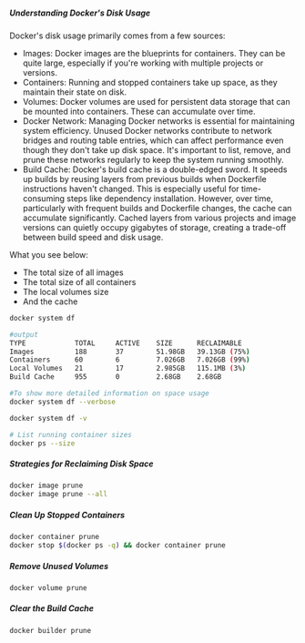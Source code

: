 #####  Understanding Docker's Disk Usage
Docker's disk usage primarily comes from a few sources:
- Images: Docker images are the blueprints for containers. They can be quite large, especially if you're working with multiple projects or versions.
- Containers: Running and stopped containers take up space, as they maintain their state on disk.
- Volumes: Docker volumes are used for persistent data storage that can be mounted into containers. These can accumulate over time.
- Docker Network: Managing Docker networks is essential for maintaining system efficiency. Unused Docker networks contribute to network bridges and routing table entries, which can affect performance even though they don't take up disk space. It's important to list, remove, and prune these networks regularly to keep the system running smoothly.
- Build Cache: Docker's build cache is a double-edged sword. It speeds up builds by reusing layers from previous builds when Dockerfile instructions haven't changed. This is especially useful for time-consuming steps like dependency installation. However, over time, particularly with frequent builds and Dockerfile changes, the cache can accumulate significantly. Cached layers from various projects and image versions can quietly occupy gigabytes of storage, creating a trade-off between build speed and disk usage.

What you see below:
- The total size of all images
- The total size of all containers
- The local volumes size
- And the cache
``````sh
docker system df

#output
TYPE            TOTAL     ACTIVE    SIZE      RECLAIMABLE
Images          188       37        51.98GB   39.13GB (75%)
Containers      60        6         7.026GB   7.026GB (99%)
Local Volumes   21        17        2.985GB   115.1MB (3%)
Build Cache     955       0         2.68GB    2.68GB

#To show more detailed information on space usage
docker system df --verbose

docker system df -v

# List running container sizes
docker ps --size
``````
#####  Strategies for Reclaiming Disk Space

``````sh
docker image prune
docker image prune --all
``````
#####  Clean Up Stopped Containers

``````sh
docker container prune
docker stop $(docker ps -q) && docker container prune

``````
#####  Remove Unused Volumes

``````sh
docker volume prune

``````
##### Clear the Build Cache

``````sh
docker builder prune

``````
